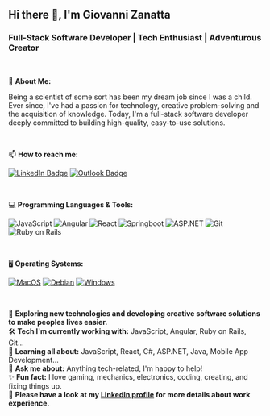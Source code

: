 <div align="left">

## Hi there 👋, I'm Giovanni Zanatta 
### Full-Stack Software Developer | Tech Enthusiast | Adventurous Creator

</div>

<br>

👋 **About Me:**

Being a scientist of some sort has been my dream job since I was a child. Ever since, I've had a passion for technology, creative problem-solving and the acquisition of knowledge. Today, I'm a full-stack software developer deeply committed to building high-quality, easy-to-use solutions.

<br>

📫 **How to reach me:**

[![LinkedIn Badge](https://img.shields.io/badge/-LinkedIn-0077b5?style=flat&logo=LinkedIn&logoColor=white)](https://www.linkedin.com/in/zanattagiovanni)
[![Outlook Badge](https://img.shields.io/badge/-Outlook-0078D4?style=flat&logo=microsoft-outlook&logoColor=white)](mailto:zanattagiovanni@gmail.com)

<br>

💻 **Programming Languages & Tools:**

![JavaScript](https://img.shields.io/badge/-Javascript-000000?style=flat&logo=javascript)
![Angular](https://img.shields.io/badge/-Angular-c3002f?style=flat&logo=Angular)
![React](https://img.shields.io/badge/-React-000000?style=flat&logo=react&)
![Springboot](https://img.shields.io/badge/-Springboot-6DB33F?style=flat&logo=springboot&logoColor=white)
![ASP.NET](https://img.shields.io/badge/-ASP.NET-512BD4?style=flat&logo=dotnet&logoColor=white)
![Git](https://img.shields.io/badge/-Git-F05032?style=flat&logo=git&logoColor=white)
![Ruby on Rails](https://img.shields.io/badge/-Ruby_on_Rails-c3002f?style=flat&logo=ruby)

<br>

🖥 **Operating Systems:**

[![MacOS](https://img.shields.io/badge/-MacOS-000000?style=flat&logo=macos&logoColor=white)](https://www.apple.com/macos/)
[![Debian](https://img.shields.io/badge/-Debian-FFFFFF?style=flat&logo=debian&logoColor=A81D33)](https://debian.org/)
[![Windows](https://img.shields.io/badge/-Windows-0078D6?style=flat&logo=windows&logoColor=white)](https://www.microsoft.com/en-us/windows)

<br>

🌱 **Exploring new technologies and developing creative software solutions to make peoples lives easier.**<br>
🛠 **Tech I'm currently working with:** JavaScript, Angular, Ruby on Rails, Git...<br>
🚀 **Learning all about:** JavaScript, React, C#, ASP.NET, Java, Mobile App Development...<br>
💬 **Ask me about:** Anything tech-related, I'm happy to help!<br>
✨ **Fun fact:** I love gaming, mechanics, electronics, coding, creating, and fixing things up.<br>
📄 **Please have a look at my [LinkedIn profile](https://www.linkedin.com/in/zanattagiovanni) for more details about work experience.**


<!--
**znttg/znttg** is a ✨ _special_ ✨ repository because its `README.md` (this file) appears on your GitHub profile.

Here are some ideas to get you started:

- 🔭 I’m currently working on ...
- 🌱 I’m currently learning ...
- 👯 I’m looking to collaborate on ...
- 🤔 I’m looking for help with ...
- 💬 Ask me about ...
- 📫 How to reach me: ...
- 😄 Pronouns: ...
- ⚡ Fun fact: ...
-->
